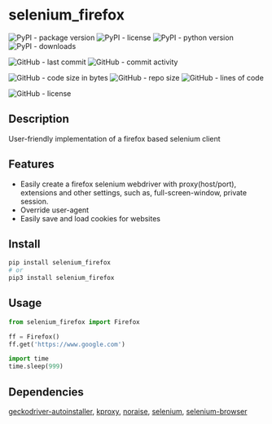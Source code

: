# selenium_firefox

![PyPI - package version](https://img.shields.io/pypi/v/selenium_firefox?logo=pypi&style=flat-square)
![PyPI - license](https://img.shields.io/pypi/l/selenium_firefox?label=package%20license&style=flat-square)
![PyPI - python version](https://img.shields.io/pypi/pyversions/selenium_firefox?logo=pypi&style=flat-square)
![PyPI - downloads](https://img.shields.io/pypi/dm/selenium_firefox?logo=pypi&style=flat-square)

![GitHub - last commit](https://img.shields.io/github/last-commit/kkristof200/selenium_firefox?style=flat-square)
![GitHub - commit activity](https://img.shields.io/github/commit-activity/m/kkristof200/selenium_firefox?style=flat-square)

![GitHub - code size in bytes](https://img.shields.io/github/languages/code-size/kkristof200/selenium_firefox?style=flat-square)
![GitHub - repo size](https://img.shields.io/github/repo-size/kkristof200/selenium_firefox?style=flat-square)
![GitHub - lines of code](https://img.shields.io/tokei/lines/github/kkristof200/selenium_firefox?style=flat-square)

![GitHub - license](https://img.shields.io/github/license/kkristof200/selenium_firefox?label=repo%20license&style=flat-square)

## Description

User-friendly implementation of a firefox based selenium client

## Features
- Easily create a firefox selenium webdriver with proxy(host/port), extensions and other settings, such as, full-screen-window,
private session.
- Override user-agent
- Easily save and load cookies for websites

## Install

~~~~bash
pip install selenium_firefox
# or
pip3 install selenium_firefox
~~~~

## Usage

~~~~python
from selenium_firefox import Firefox

ff = Firefox()
ff.get('https://www.google.com')

import time
time.sleep(999)
~~~~

## Dependencies

[geckodriver-autoinstaller](https://pypi.org/project/geckodriver-autoinstaller), [kproxy](https://pypi.org/project/kproxy), [noraise](https://pypi.org/project/noraise), [selenium](https://pypi.org/project/selenium), [selenium-browser](https://pypi.org/project/selenium-browser)